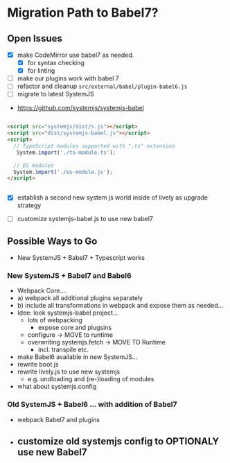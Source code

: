 # Migration Path to Babel7?


## Open Issues


- [x] make CodeMirror use babel7 as needed. 
  - [x] for syntax checking
  - [x] for linting
- [ ] make our plugins work with babel 7
- [ ] refactor and cleanup `src/external/babel/plugin-babel6.js`
- [ ] migrate to latest SystemJS
- https://github.com/systemjs/systemjs-babel

```markdown

<script src="systemjs/dist/s.js"></script>
<script src="dist/systemjs-babel.js"></script>
<script>
  // TypeScript modules supported with ".ts" extension
   System.import('./ts-module.ts');
  
  // ES modules
  System.import('./es-module.js');
</script>



```


- [x] establish a second new system js world inside of lively as upgrade strategy
- [ ] customize systemjs-babel.js to use new babel7



## Possible Ways to Go

- New SystemJS + Babel7 + Typescript works

### New SystemJS + Babel7 and Babel6

- Webpack Core....
- a) webpack all additional plugins separately
- b) include all transformations in webpack and expose them as needed...
- Idee: look systemjs-babel project... 
  - lots of webpacking
    - expose core and plugsins
  - configure -> MOVE to runtime
  - overwriting systemjs.fetch -> MOVE TO Runtime
    - incl. transpile etc.
- make Babel6 available in new SystemJS... 
- rewrite boot.js 
- rewrite lively.js to use new systemjs
  - e.g. undloading and (re-)loading of modules
- what about systemjs.config



### Old SystemJS + Babel6 ... with addition of Babel7

- webpack Babel7 and plugins
- customize old systemjs config to OPTIONALY use new Babel7 
  - 
  
  
  



